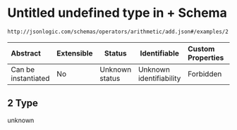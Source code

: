 # Untitled undefined type in + Schema

```txt
http://jsonlogic.com/schemas/operators/arithmetic/add.json#/examples/2
```




| Abstract            | Extensible | Status         | Identifiable            | Custom Properties | Additional Properties | Access Restrictions | Defined In                                                         |
| :------------------ | ---------- | -------------- | ----------------------- | :---------------- | --------------------- | ------------------- | ------------------------------------------------------------------ |
| Can be instantiated | No         | Unknown status | Unknown identifiability | Forbidden         | Allowed               | none                | [add.json\*](operators/arithmetic/add.json "open original schema") |

## 2 Type

unknown

